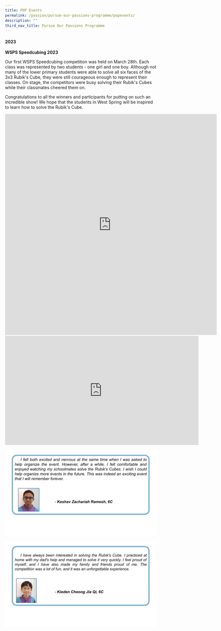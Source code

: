 ```yaml
---
title: POP Events
permalink: /passion/pursue-our-passions-programme/popevents/
description: ""
third_nav_title: Pursue Our Passions Programme
---
```

#### 2023

**WSPS Speedcubing 2023**

Our first WSPS Speedcubing competition was held on March 28th. Each class was represented by two students - one girl and one boy. Although not many of the lower primary students were able to solve all six faces of the 3x3 Rubik's Cube, they were still courageous enough to represent their classes. On stage, the competitors were busy solving their Rubik's Cubes while their classmates cheered them on.

Congratulations to all the winners and participants for putting on such an incredible show! We hope that the students in West Spring will be inspired to learn how to solve the Rubik's Cube.

<iframe src="https://docs.google.com/presentation/d/e/2PACX-1vTy25IXrV_EEExJN4qgVY3XZOGTlPDwFWFRqkfpbBdGkCdsfGT3q4WSAMAmKQjPeg/embed?start=false&amp;loop=false&amp;delayms=3000" frameborder="0" width="700" height="729" allowfullscreen="true"></iframe>
<iframe allowfullscreen="" allow="autoplay; fullscreen; picture-in-picture" frameborder="0" height="360" width="640" src="https://player.vimeo.com/video/813444775?h=0ac696c3db"></iframe> <p><a href="https://vimeo.com/813444775">
</a>

</p>

![](/images/POP/updated%20speedcubing%20reflection%201.jpg)

![](/images/POP/updated%20speedcubing%20reflection%202.jpg)